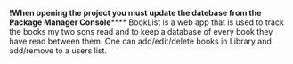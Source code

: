 ****!When opening the project you must update the datebase from the Package Manager Console********
BookList is a web app that is used to track the books my two sons read and to keep a database of every book they have read between them.
One can add/edit/delete books in Library and add/remove to a users list. 
